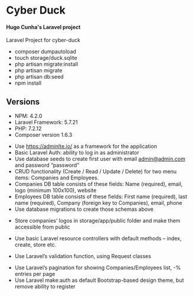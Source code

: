 # Cyber Duck
#### Hugo Cunha's Laravel project
Laravel Project for cyber-duck

- composer dumpautoload
- touch storage/duck.sqlite
- php artisan migrate:install
- php artisan migrate
- php artisan db:seed
- npm install

## Versions
- NPM: 4.2.0
- Laravel Framework: 5.7.21  
- PHP: 7.2.12
- Composer version 1.6.3



* Use https://adminlte.io/ as a framework for the application
* Basic Laravel Auth: ability to log in as administrator
* Use database seeds to create first user with email admin@admin.com and password “password”
* CRUD functionality (Create / Read / Update / Delete) for two menu items: Companies and Employees.
* Companies DB table consists of these fields: Name (required), email, logo (minimum 100x100), website
* Employees DB table consists of these fields: First name (required), last name (required), Company (foreign key to Companies), email, phone
* Use database migrations to create those schemas above
- Store companies’ logos in storage/app/public folder and make them accessible from public
* Use basic Laravel resource controllers with default methods – index, create, store etc.
- Use Laravel’s validation function, using Request classes
* Use Laravel’s pagination for showing Companies/Employees list, -% entries per page
* Use Laravel make:auth as default Bootstrap-based design theme, but remove ability to register